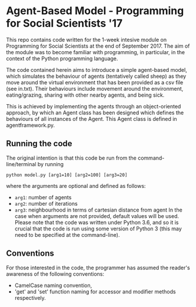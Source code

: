 # Agent-Based Model - Programming for Social Scientists '17
This repo contains code written for the 1-week intesive module on Programming for Social Scientists at the end of September 2017.
The aim of the module was to become familiar with programming, in particular, in the context of the Python programming language.

The code contained herein aims to introduce a simple agent-based model, which simulates the behaviour of agents (tentatively called sheep) as they move around the virtual environment that has been provided as a csv file (see in.txt).
Their behaviours include movement around the environment, eating/grazing, sharing with other nearby agents, and being sick.

This is achieved by implementing the agents through an object-oriented approach, by which an Agent class has been designed which defines the behaviours of all instances of the Agent.
This Agent class is defined in agentframework.py.

## Running the code
The original intention is that this code be run from the command-line/terminal by running

```python model.py [arg1=10] [arg2=100] [arg3=20]```

where the arguments are optional and defined as follows:
* `arg1`: number of agents
* `arg2`: number of iterations
* `arg3`: neighbourhood in terms of cartesian distance from agent
In the case when arguments are not provided, default values will be used.
Please note that the code was written under Python 3.6, and so it is crucial that the code is run using some version of Python 3 (this may need to be specified at the command-line).

## Conventions
For those interested in the code, the programmer has assumed the reader's awareness of the following conventions:
* CamelCase naming convention,
* 'get' and 'set' function naming for accessor and modifier methods respectively.
